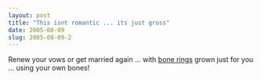 ```yaml
---
layout: post
title: "This isnt romantic ... its just gross"
date: 2005-08-09
slug: 2005-08-09-2
---
```


Renew your vows or get married again ... with  [bone rings](http://news.bbc.co.uk/1/hi/sci/tech/4070522.stm)  grown just for you ... using your own bones!
